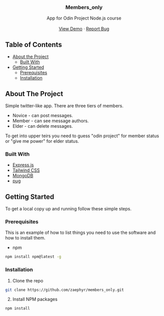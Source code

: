 <br />
<p align="center"> 
 <h3 align="center">Members_only</h3>  
  <p align="center">
    App for Odin Project Node.js course
    <br />
    <br />
    <a href="https://github.com/zaephyr/members_only">View Demo</a>
    ·
    <a href="https://github.com/zaephyr/members_only/issues">Report Bug</a>
   </p>
</p>

## Table of Contents

-   [About the Project](#about-the-project)
    -   [Built With](#built-with)
-   [Getting Started](#getting-started)
    -   [Prerequisites](#prerequisites)
    -   [Installation](#installation)

<!-- ABOUT THE PROJECT -->

## About The Project

Simple twitter-like app. There are three tiers of members.
* Novice - can post messages.
* Member - can see message authors.
* Elder - can delete messages.

To get into upper teirs you need to guess "odin project" for member status or "give me power" for elder status.

### Built With

-   [Express.js](https://expressjs.com/)
-   [Tailwind CSS](https://tailwindcss.com/)
-   [MongoDB](https://www.mongodb.com/)
-   [pug](https://pugjs.org/)

## Getting Started

To get a local copy up and running follow these simple steps.

### Prerequisites

This is an example of how to list things you need to use the software and how to install them.

-   npm

```sh
npm install npm@latest -g
```

### Installation

1. Clone the repo

```sh
git clone https://github.com/zaephyr/members_only.git
```

2. Install NPM packages

```sh
npm install
```
